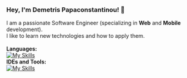 ### Hey, I'm Demetris Papaconstantinou! 👋

<!--
**DemetrisPapaconstantinou/DemetrisPapaconstantinou** is a ✨ _special_ ✨ repository because its `README.md` (this file) appears on your GitHub profile.

Here are some ideas to get you started:

- 🔭 I’m currently working on ...
- 🌱 I’m currently learning ...
- 👯 I’m looking to collaborate on ...
- 🤔 I’m looking for help with ...
- 💬 Ask me about ...
- 📫 How to reach me: ...
- 😄 Pronouns: ...
- ⚡ Fun fact: ...
-->

I am a passionate Software Engineer (specializing in <b>Web</b> and <b>Mobile</b> development).<br>
I like to learn new technologies and how to apply them.<br><br>
<b>Languages:</b><br>
[![My Skills](https://skillicons.dev/icons?i=dotnet,cs,java,py,mysql,postgres,jquery,js,html,css&theme=light)](https://skillicons.dev)<br>
<b>IDEs and Tools:</b><br>
[![My Skills](https://skillicons.dev/icons?i=visualstudio,idea,androidstudio,postman,git&theme=light)](https://skillicons.dev)
